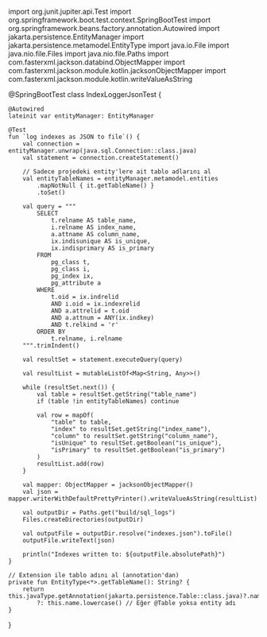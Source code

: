 import org.junit.jupiter.api.Test
import org.springframework.boot.test.context.SpringBootTest
import org.springframework.beans.factory.annotation.Autowired
import jakarta.persistence.EntityManager
import jakarta.persistence.metamodel.EntityType
import java.io.File
import java.nio.file.Files
import java.nio.file.Paths
import com.fasterxml.jackson.databind.ObjectMapper
import com.fasterxml.jackson.module.kotlin.jacksonObjectMapper
import com.fasterxml.jackson.module.kotlin.writeValueAsString

@SpringBootTest
class IndexLoggerJsonTest {

    @Autowired
    lateinit var entityManager: EntityManager

    @Test
    fun `log indexes as JSON to file`() {
        val connection = entityManager.unwrap(java.sql.Connection::class.java)
        val statement = connection.createStatement()

        // Sadece projedeki entity'lere ait tablo adlarını al
        val entityTableNames = entityManager.metamodel.entities
            .mapNotNull { it.getTableName() }
            .toSet()

        val query = """
            SELECT 
                t.relname AS table_name,
                i.relname AS index_name,
                a.attname AS column_name,
                ix.indisunique AS is_unique,
                ix.indisprimary AS is_primary
            FROM 
                pg_class t,
                pg_class i,
                pg_index ix,
                pg_attribute a
            WHERE 
                t.oid = ix.indrelid
                AND i.oid = ix.indexrelid
                AND a.attrelid = t.oid
                AND a.attnum = ANY(ix.indkey)
                AND t.relkind = 'r'
            ORDER BY
                t.relname, i.relname
        """.trimIndent()

        val resultSet = statement.executeQuery(query)

        val resultList = mutableListOf<Map<String, Any>>()

        while (resultSet.next()) {
            val table = resultSet.getString("table_name")
            if (table !in entityTableNames) continue

            val row = mapOf(
                "table" to table,
                "index" to resultSet.getString("index_name"),
                "column" to resultSet.getString("column_name"),
                "isUnique" to resultSet.getBoolean("is_unique"),
                "isPrimary" to resultSet.getBoolean("is_primary")
            )
            resultList.add(row)
        }

        val mapper: ObjectMapper = jacksonObjectMapper()
        val json = mapper.writerWithDefaultPrettyPrinter().writeValueAsString(resultList)

        val outputDir = Paths.get("build/sql_logs")
        Files.createDirectories(outputDir)

        val outputFile = outputDir.resolve("indexes.json").toFile()
        outputFile.writeText(json)

        println("Indexes written to: ${outputFile.absolutePath}")
    }

    // Extension ile tablo adını al (annotation'dan)
    private fun EntityType<*>.getTableName(): String? {
        return this.javaType.getAnnotation(jakarta.persistence.Table::class.java)?.name
            ?: this.name.lowercase() // Eğer @Table yoksa entity adı
    }
}
